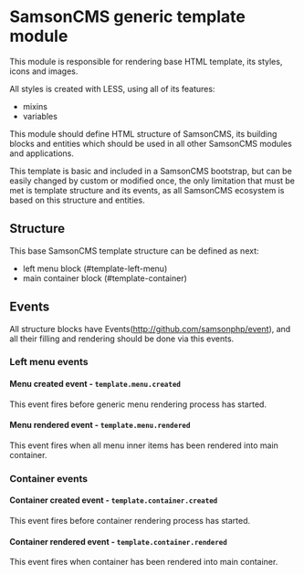 # SamsonCMS generic template module
This module is responsible for rendering base HTML template,
its styles, icons and images. 

All styles is created with LESS, using all of its features:
* mixins
* variables

This module should define HTML structure of SamsonCMS, its building blocks
and entities which should be used in all other SamsonCMS modules and applications.

This template is basic and included in a SamsonCMS bootstrap, but can be easily changed 
by custom or modified once, the only limitation that must be met is template structure and
its events, as all SamsonCMS ecosystem is based on this structure and entities.

## Structure
This base SamsonCMS template structure can be defined as next:
* left menu block (#template-left-menu)
* main container block (#template-container)

## Events
All structure blocks have Events(http://github.com/samsonphp/event), and all
their filling and rendering should be done via this events.

### Left menu events
#### Menu created event - ```template.menu.created```
This event fires before generic menu rendering process has started.

#### Menu rendered event - ```template.menu.rendered```
This event fires when all menu inner items has been rendered into main container.

### Container events
#### Container created event - ```template.container.created```
This event fires before container rendering process has started.

#### Container rendered event - ```template.container.rendered```
This event fires when container has been rendered into main container.

#### 


